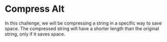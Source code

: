 # Compress Alt

In this challenge, we will be compressing a string in a specific way to save space. The compressed string will have a shorter length than the original string, only if it saves space.
